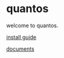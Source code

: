 # quantos

welcome to quantos.

[install guide](install.md "install guide")

[documents](doc/index.rst "documents")
